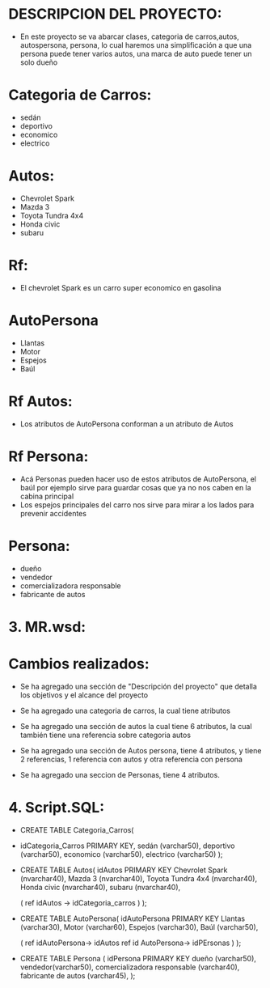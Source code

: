 # DESCRIPCION DEL PROYECTO: 

* En este proyecto se va abarcar clases, categoria de carros,autos, autospersona, persona, lo cual haremos una simplificación a que una persona puede tener varios autos, una marca de auto puede tener un solo dueño

# Categoria de Carros: 

* sedán 
* deportivo
* economico
* electrico

# Autos: 

* Chevrolet Spark
* Mazda 3
* Toyota Tundra 4x4
* Honda civic
* subaru 

# Rf:
* El chevrolet Spark es un carro super economico en gasolina 

# AutoPersona

* Llantas
* Motor
* Espejos 
* Baúl

# Rf Autos: 

* Los atributos de AutoPersona conforman a un atributo de Autos

# Rf Persona: 

* Acá Personas pueden hacer uso de estos atributos de AutoPersona, el baúl por ejemplo sirve para guardar cosas que ya no nos caben en la cabina principal
* Los espejos principales del carro nos sirve para mirar a los lados para prevenir accidentes

# Persona: 

* dueño
* vendedor
* comercializadora responsable
* fabricante de autos 

# 3. MR.wsd: 

#  Cambios realizados:

* Se ha agregado una sección de "Descripción del proyecto" que detalla los objetivos y el alcance del proyecto

* Se ha agregado una categoria de carros, la cual tiene  atributos 

* Se ha agregado una sección de autos la cual tiene 6 atributos, la cual también tiene una referencia sobre categoria autos 

* Se ha agregado una sección de Autos persona, tiene 4 atributos, y tiene 2 referencias, 1 referencia con autos y otra referencia con persona

* Se ha agregado una seccion de Personas, tiene 4 atributos. 

# 4. Script.SQL: 

* CREATE TABLE Categoria_Carros(
* idCategoria_Carros PRIMARY KEY,
   sedán (varchar50),
   deportivo (varchar50),
  economico (varchar50),
  electrico (varchar50)
);

* CREATE TABLE Autos(
    idAutos PRIMARY KEY
    Chevrolet Spark (nvarchar40),
    Mazda 3 (nvarchar40),
    Toyota Tundra 4x4 (nvarchar40),
    Honda civic (nvarchar40),
    subaru (nvarchar40),
    
    (
        ref idAutos -> idCategoria_carros
    )
);


* CREATE TABLE AutoPersona(
    idAutoPersona PRIMARY KEY
    Llantas (varchar30),
    Motor   (varchar60),
    Espejos (varchar30),
    Baúl    (varchar50),
   
    (
     ref idAutoPersona-> idAutos
     ref id AutoPersona-> idPErsonas
    )
);

* CREATE TABLE Persona (
    idPersona PRIMARY KEY
    dueño  (varchar50),
    vendedor(varchar50),
    comercializadora responsable (varchar40),
    fabricante de autos (varchar45),
);